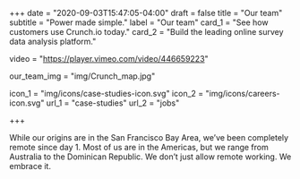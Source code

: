 +++
date = "2020-09-03T15:47:05-04:00"
draft = false
title = "Our team"
subtitle = "Power made simple."
label = "Our team"
card_1 = "See how customers use Crunch.io today."
card_2 = "Build the leading online survey data analysis platform."

video = "https://player.vimeo.com/video/446659223"

our_team_img = "img/Crunch_map.jpg"

icon_1 = "img/icons/case-studies-icon.svg"
icon_2 = "img/icons/careers-icon.svg"
url_1 = "case-studies"
url_2 = "jobs"

+++

While our origins are in the San Francisco Bay Area, we’ve been completely remote since day 1. Most of us are in the Americas, but we range from Australia to the Dominican Republic. We don’t just allow remote working. We embrace it. 
